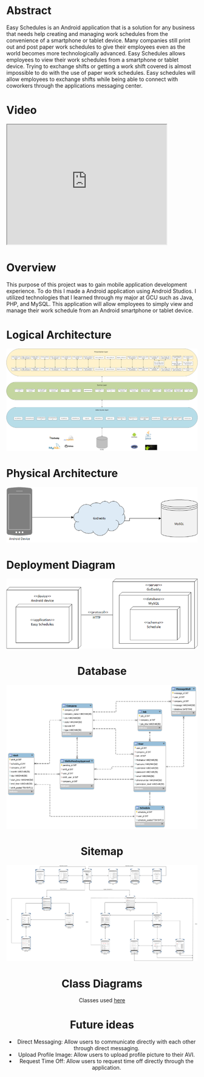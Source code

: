 <!DOCTYPE html>
<html>
    <head>
      <meta charset="utf=8">
    </head>
    <body>
    <h1>Abstract</h1>
        <p>Easy Schedules is an Android application that is a solution for any business that needs help creating and managing work          schedules from the convenience of a smartphone or tablet device. Many companies still print out and post paper work schedules to give their employees even as the world becomes more technologically advanced. Easy Schedules allows employees to view their work schedules from a smartphone or tablet device. Trying to exchange shifts or getting a work shift covered is almost impossible to do with the use of paper work schedules. Easy schedules will allow employees to exchange shifts while being able to connect with coworkers through the applications messaging center.</p>
    <h1>Video</h1>
    <iframe width="420" height="315"
    src="https://www.youtube.com/embed/tgbNymZ7vqY">
    </iframe>
    <h1>Overview</h1>
        <p>This purpose of this project was to gain mobile application development experience. To do this I made a Android application
         using Android Studios. I utilized technologies that I learned through my major at GCU such as Java, PHP, and MySQL. This       application will allow employees to simply view and manage their work schedule from an Android smartphone or tablet device.  </p>
    <h1>Logical Architecture</h1>
        <img src="https://github.com/robinson7997/CapstoneProject/blob/master/img/Logical%20Architecture.png" alt="Italian Trulli">
    <h1>Physical Architecture</h1> 
          <img src="https://github.com/robinson7997/CapstoneProject/blob/master/img/Physical%20Architecture.png" alt="Italian Trulli">
    <h1>Deployment Diagram</h1>
        <center><img src="https://github.com/robinson7997/CapstoneProject/blob/master/img/Deployment%20diagram.png" alt="Italian Trulli"</center>
    <h1>Database</h1>
       <center><img src="https://github.com/robinson7997/CapstoneProject/blob/master/img/ER%20diagram.png" alt="Italian Trulli"></center>
    <h1>Sitemap</h1>
        <center><img src="https://github.com/robinson7997/CapstoneProject/blob/master/img/Sitemap.png" alt="Italian Trulli"></center>
   <h1>Class Diagrams</h1>
             <center> Classes used <a href="https://github.com/robinson7997/CapstoneProject/blob/master/docs/ClassDiagram.md">here</a></center>
    <h1>Future ideas</h1>
        <ul>
        <li>Direct Messaging: Allow users to communicate directly with each other through direct messaging. </li>
        <li>Upload Profile Image: Allow users to upload profile picture to their AVI.</li>
        <li>Request Time Off: Allow users to request time off directly through the application.</li>
        </ul>  
    <body>
</html>

